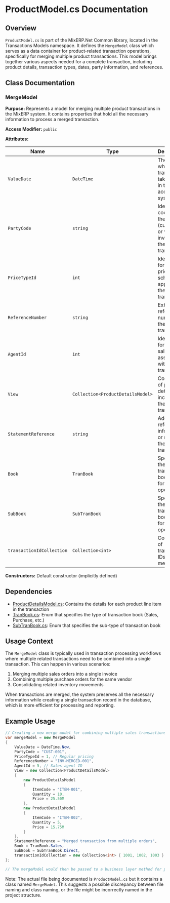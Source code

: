# ProductModel.cs Documentation

## Overview

`ProductModel.cs` is part of the MixERP.Net Common library, located in the Transactions Models namespace. It defines the `MergeModel` class which serves as a data container for product-related transaction operations, specifically for merging multiple product transactions. This model brings together various aspects needed for a complete transaction, including product details, transaction types, dates, party information, and references.

## Class Documentation

### MergeModel

**Purpose:** Represents a model for merging multiple product transactions in the MixERP system. It contains properties that hold all the necessary information to process a merged transaction.

**Access Modifier:** `public`

**Attributes:**

| Name | Type | Description |
|------|------|-------------|
| `ValueDate` | `DateTime` | The date when the transaction takes effect in the accounting system |
| `PartyCode` | `string` | Identifier code for the party (customer or vendor) involved in the transaction |
| `PriceTypeId` | `int` | Identifier for the pricing scheme applied to the transaction |
| `ReferenceNumber` | `string` | External reference number for the transaction |
| `AgentId` | `int` | Identifier for the sales agent associated with the transaction |
| `View` | `Collection<ProductDetailsModel>` | Collection of product details included in the transaction |
| `StatementReference` | `string` | Additional reference information or notes for the transaction |
| `Book` | `TranBook` | Specifies the transaction book type for the operation |
| `SubBook` | `SubTranBook` | Specifies the sub-transaction book type for the operation |
| `transactionIdCollection` | `Collection<int>` | Collection of transaction IDs to be merged |

**Constructors:** Default constructor (implicitly defined)

## Dependencies

- [ProductDetailsModel.cs](ProductDetailsModel.md): Contains the details for each product line item in the transaction
- [TranBook.cs](TranBook.md): Enum that specifies the type of transaction book (Sales, Purchase, etc.)
- [SubTranBook.cs](SubTranBook.md): Enum that specifies the sub-type of transaction book

## Usage Context

The `MergeModel` class is typically used in transaction processing workflows where multiple related transactions need to be combined into a single transaction. This can happen in various scenarios:

1. Merging multiple sales orders into a single invoice
2. Combining multiple purchase orders for the same vendor
3. Consolidating related inventory movements

When transactions are merged, the system preserves all the necessary information while creating a single transaction record in the database, which is more efficient for processing and reporting.

## Example Usage

```csharp
// Creating a new merge model for combining multiple sales transactions
var mergeModel = new MergeModel
{
    ValueDate = DateTime.Now,
    PartyCode = "CUST-001",
    PriceTypeId = 1, // Regular pricing
    ReferenceNumber = "INV-MERGED-001",
    AgentId = 5, // Sales agent ID
    View = new Collection<ProductDetailsModel>
    {
        new ProductDetailsModel 
        { 
            ItemCode = "ITEM-001",
            Quantity = 10,
            Price = 25.50M
        },
        new ProductDetailsModel 
        { 
            ItemCode = "ITEM-002",
            Quantity = 5,
            Price = 15.75M
        }
    },
    StatementReference = "Merged transaction from multiple orders",
    Book = TranBook.Sales,
    SubBook = SubTranBook.Direct,
    transactionIdCollection = new Collection<int> { 1001, 1002, 1003 }
};

// The mergeModel would then be passed to a business layer method for processing
```

Note: The actual file being documented is `ProductModel.cs` but it contains a class named `MergeModel`. This suggests a possible discrepancy between file naming and class naming, or the file might be incorrectly named in the project structure.